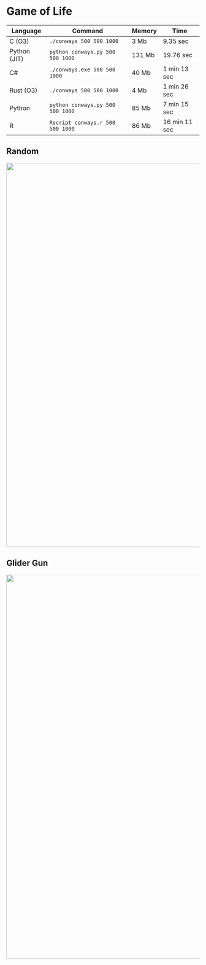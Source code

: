 # Game of Life

| Language    | Command                            | Memory   | Time         |
| ----------- |------------------------------------|--------- | ------------ |
| C (O3)      | `./conways 500 500 1000`           | 3 Mb     | 9.35 sec     |
| Python (JIT)| `python conways.py 500 500 1000`   | 131 Mb   | 19.76 sec    |
| C#          | `./conways.exe 500 500 1000`       | 40 Mb    | 1 min 13 sec |
| Rust (O3)   | `./conways 500 500 1000`           | 4 Mb     | 1 min 26 sec |
| Python      | `python conways.py 500 500 1000`   | 85 Mb    | 7 min 15 sec |
| R           | `Rscript conways.r 500 500 1000`   | 86 Mb    | 16 min 11 sec|

## Random

<p align="center">
  <img width="1000" src="images/random.gif">
</p>

## Glider Gun

<p align="center">
  <img width="1000" src="images/glider_gun.gif">
</p>
